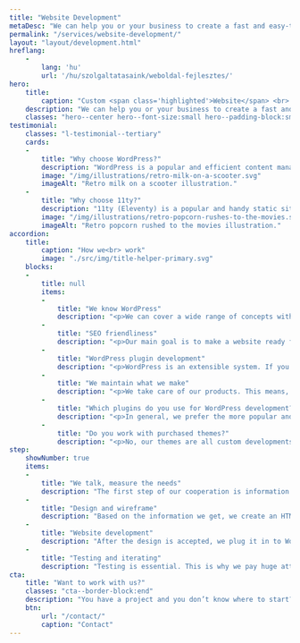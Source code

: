 ```yaml
---
title: "Website Development"
metaDesc: "We can help you or your business to create a fast and easy-to-use WordPress or static website."
permalink: "/services/website-development/"
layout: "layout/development.html"
hreflang:
    -
        lang: 'hu'
        url: '/hu/szolgaltatasaink/weboldal-fejlesztes/'
hero:
    title:
        caption: "Custom <span class='highlighted'>Website</span> <br> Development"
    description: "We can help you or your business to create a fast and easy-to-use WordPress or webstatic site."
    classes: "hero--center hero--font-size:small hero--padding-block:small"
testimonial:
    classes: "l-testimonial--tertiary"
    cards:
    -
        title: "Why choose WordPress?"
        description: "WordPress is a popular and efficient content management system (CMS), which provides a great platform for smaller or bigger sites. Its great advantage is the continuous development and its flexibility."
        image: "/img/illustrations/retro-milk-on-a-scooter.svg"
        imageAlt: "Retro milk on a scooter illustration."
    -
        title: "Why choose 11ty?"
        description: "11ty (Eleventy) is a popular and handy static site generator. Using it, we can create high performant and secure websites with optional content management system."
        image: "/img/illustrations/retro-popcorn-rushes-to-the-movies.svg"
        imageAlt: "Retro popcorn rushed to the movies illustration."
accordion:
    title:
        caption: "How we<br> work"
        image: "./src/img/title-helper-primary.svg"
    blocks:
    -
        title: null
        items:
        -
            title: "We know WordPress"
            description: "<p>We can cover a wide range of concepts with WordPress. From a simple portfolio site to a complex webshop.</p><p>WordPress is great when it's used for what it's made for. We try use less, yet more reliable plugins.</p>"
        -
            title: "SEO friendliness"
            description: "<p>Our main goal is to make a website ready for SEO. This means that your PageSpeed metrics will be in the top green section.</p>"
        -
            title: "WordPress plugin development"
            description: "<p>WordPress is an extensible system. If you need a custom plugin, we can help you.</p><p>We made WooCommerce plugins – such as OTP SimplePay gateway, DHL shipping, and various native WordPress plugins as well. As we see, development is often about extending the current functionality.</p><p>At this point, it’s important to note, there are needs that WordPress can’t serve perfectly. If your need is unique and requires lots of support in the longer term, we recommend considering <a href='/services/application-development/'>application development</a>.</p>"
        -
            title: "We maintain what we make"
            description: "<p>We take care of our products. This means, we do maintenance and support the end-product. If it’s about a third party product, then we rarely do maintenance.</p>"
        -
            title: "Which plugins do you use for WordPress development?"
            description: "<p>In general, we prefer the more popular and better designed plugins. Examples include Yoast's SEO plugin, or WP Rocket. If it's an e-commerce store, we use WooCommerce. If you work with us, you'll receive a copy of paid WPML (language support), WP Rocket (performance optimization), ACF (custom field management) plugins.</p>"
        -
            title: "Do you work with purchased themes?"
            description: "<p>No, our themes are all custom developments. This means the end-product will contain only what is necessary based on the needs we arranged in advance.</p><p>In some cases we do some work in purchased themes, but only based hourly rates and not in a fixed project based price.</p>"
step:
    showNumber: true
    items:
    -
        title: "We talk, measure the needs"
        description: "The first step of our cooperation is information gathering and documentation writing to measure the project and set the goals."
    -
        title: "Design and wireframe"
        description: "Based on the information we get, we create an HTML based UI design that you can test on every device."
    -
        title: "Website development"
        description: "After the design is accepted, we plug it in to WordPress. If needed we make the content nearly 100% editable."
    -
        title: "Testing and iterating"
        description: "Testing is essential. This is why we pay huge attention to writing tests and fix the bugs we or you find. Then iterate."
cta:
    title: "Want to work with us?"
    classes: "cta--border-block:end"
    description: "You have a project and you don’t know where to start? Feel free to contact us to discuss your project’s details. Maybe we can help you."
    btn:
        url: "/contact/"
        caption: "Contact"
---
```

